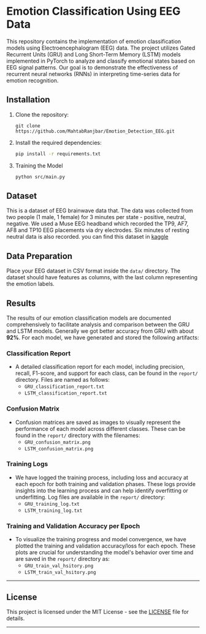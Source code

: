 
# Emotion Classification Using EEG Data

This repository contains the implementation of emotion classification models using Electroencephalogram (EEG) data. The project utilizes Gated Recurrent Units (GRU) and Long Short-Term Memory (LSTM) models implemented in PyTorch to analyze and classify emotional states based on EEG signal patterns. Our goal is to demonstrate the effectiveness of recurrent neural networks (RNNs) in interpreting time-series data for emotion recognition.


## Installation

1. Clone the repository:

   ```
   git clone https://github.com/MahtabRanjbar/Emotion_Detection_EEG.git
   ```

2. Install the required dependencies:
   ```bash
   pip install -r requirements.txt
   ```

3. Training the Model

    ```bash
    python src/main.py
    ```

## Dataset
This is a dataset of EEG brainwave data that. The data was collected from two people (1 male, 1 female) for 3 minutes per state - positive, neutral, negative. We used a Muse EEG headband which recorded the TP9, AF7, AF8 and TP10 EEG placements via dry electrodes. Six minutes of resting neutral data is also recorded. you can find this dataset in [kaggle](https://www.kaggle.com/datasets/birdy654/eeg-brainwave-dataset-feeling-emotions/data)

## Data Preparation

Place your EEG dataset in CSV format inside the `data/` directory. The dataset should have features as columns, with the last column representing the emotion labels.



## Results


The results of our emotion classification models are documented comprehensively to facilitate analysis and comparison between the GRU and LSTM models. Generally we got better accuracy from GRU with about **92%**. For each model, we have generated and stored the following artifacts:

### Classification Report

- A detailed classification report for each model, including precision, recall, F1-score, and support for each class, can be found in the `report/` directory. Files are named as follows:
  - `GRU_classification_report.txt`
  - `LSTM_classification_report.txt`

### Confusion Matrix

- Confusion matrices are saved as images to visually represent the performance of each model across different classes. These can be found in the `report/` directory with the filenames:
  - `GRU_confusion_matrix.png`
  - `LSTM_confusion_matrix.png`

### Training Logs

- We have logged the training process, including loss and accuracy at each epoch for both training and validation phases. These logs provide insights into the learning process and can help identify overfitting or underfitting. Log files are available in the `report/` directory:
  - `GRU_training_log.txt`
  - `LSTM_training_log.txt`

### Training and Validation Accuracy per Epoch

- To visualize the training progress and model convergence, we have plotted the training and validation accuracy/loss for each epoch. These plots are crucial for understanding the model's behavior over time and are saved in the `report/` directory as:
  - `GRU_train_val_hsitory.png`
  - `LSTM_train_val_hsitory.png`



---


## License

This project is licensed under the MIT License - see the [LICENSE](LICENSE) file for details.



---
